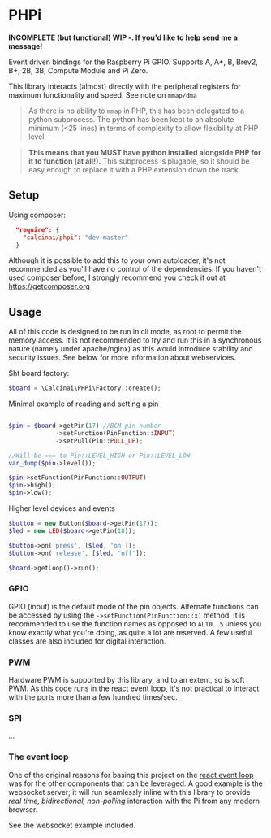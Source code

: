 # PHPi

**INCOMPLETE (but functional) WIP -. If you'd like to help send me a message!**

Event driven bindings for the Raspberry Pi GPIO. Supports A, A+, B, Brev2, B+, 2B, 3B, Compute Module and Pi Zero.

This library interacts (almost) directly with the peripheral registers for maximum functionality and speed.  See note on `mmap/dma`

> As there is no ability to `mmap` in PHP, this has been delegated to a python subprocess.  The python has been kept to an absolute minimum 
> (<25 lines) in terms of complexity to allow flexibility at PHP level.

> **This means that you MUST have python installed alongside PHP for it to function (at all!).** This subprocess is plugable, so it should be easy enough to replace it with a PHP extension down the track.


## Setup

Using composer:

```json
  "require": {
  	"calcinai/phpi": "dev-master"
  }
```

Although it is possible to add this to your own autoloader, it's not recommended as you'll have no control of the dependencies.  If you haven't 
used composer before, I strongly recommend you check it out at https://getcomposer.org

## Usage

All of this code is designed to be run in cli mode, as root to permit the memory access. It is not recommended to try and run this in a synchronous 
nature (namely under apache/nginx) as this would introduce stability and security issues.  See below for more information about webservices.

$ht board factory:

```php
$board = \Calcinai\PHPi\Factory::create();
```

Minimal example of reading and setting a pin

```php

$pin = $board->getPin(17) //BCM pin number
             ->setFunction(PinFunction::INPUT)
             ->setPull(Pin::PULL_UP);

//Will be === to Pin::LEVEL_HIGH or Pin::LEVEL_LOW
var_dump($pin->level());

$pin->setFunction(PinFunction::OUTPUT)
$pin->high();
$pin->low();
```

Higher level devices and events

```php
$button = new Button($board->getPin(17));
$led = new LED($board->getPin(18));

$button->on('press', [$led, 'on']);
$button->on('release', [$led, 'off']);

$board->getLoop()->run();
```

### GPIO

GPIO (input) is the default mode of the pin objects. Alternate functions can be accessed by using the ```->setFunction(PinFunction::x)``` method.  It is
 recommended to use the function names as opposed to `ALT0..5` unless you know exactly what you're doing, as quite a lot are reserved.
A few useful classes are also included for digital interaction.


### PWM

Hardware PWM is supported by this library, and to an extent, so is soft PWM.  As this code runs in the react event loop, it's not practical to 
interact with the ports more than a few hundred times/sec.


### SPI
...

### The event loop

One of the original reasons for basing this project on the [react event loop](https://github.com/reactphp/event-loop) was for the other components 
that can be leveraged.  A good example is the websocket server; it will run seamlessly inline with this library to provide *real time, 
bidirectional, non-polling* interaction with the Pi from any modern browser.

See the websocket example included.
